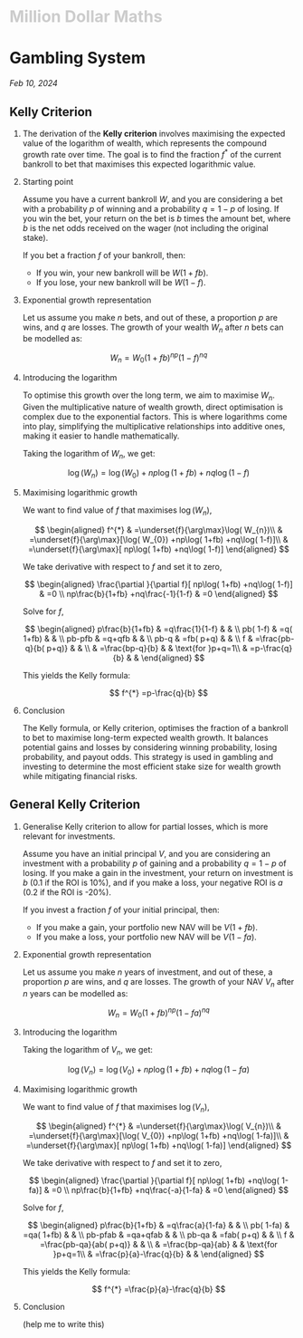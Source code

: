 <h1 style="color: #ccc">Million Dollar Maths</h1>

# Gambling System

*Feb 10, 2024*

## Kelly Criterion

1. The derivation of the **Kelly criterion** involves maximising the expected value of the logarithm of wealth, which represents the compound growth rate over time. The goal is to find the fraction $f^*$ of the current bankroll to bet that maximises this expected logarithmic value.

2. Starting point

    Assume you have a current bankroll $W$, and you are considering a bet with a probability $p$ of winning and a probability $q=1-p$ of losing. If you win the bet, your return on the bet is $b$ times the amount bet, where $b$ is the net odds received on the wager (not including the original stake).

    If you bet a fraction $f$ of your bankroll, then:

    - If you win, your new bankroll will be $W\left(1+fb\right)$.
    - If you lose, your new bankroll will be $W\left(1-f\right)$.

3. Exponential growth representation

    Let us assume you make $n$ bets, and out of these, a proportion $p$ are wins, and $q$ are losses. The growth of your wealth $W_n$ after $n$ bets can be modelled as:

    $$
    W_{n} =W_{0}( 1+fb)^{np}( 1-f)^{nq}
    $$

4. Introducing the logarithm

    To optimise this growth over the long term, we aim to maximise $W_n$. Given the multiplicative nature of wealth growth, direct optimisation is complex due to the exponential factors. This is where logarithms come into play, simplifying the multiplicative relationships into additive ones, making it easier to handle mathematically.

    Taking the logarithm of $W_n$, we get:

    $$
    \log( W_{n}) =\log( W_{0}) +np\log( 1+fb) +nq\log( 1-f)
    $$

5. Maximising logarithmic growth

    We want to find value of $f$ that maximises $\log(W_n)$,

    $$
    \begin{aligned}
    f^{*} & =\underset{f}{\arg\max}\log( W_{n})\\
    & =\underset{f}{\arg\max}[\log( W_{0}) +np\log( 1+fb) +nq\log( 1-f)]\\
    & =\underset{f}{\arg\max}[ np\log( 1+fb) +nq\log( 1-f)]
    \end{aligned}
    $$

    We take derivative with respect to $f$ and set it to zero,

    $$
    \begin{aligned}
    \frac{\partial }{\partial f}[ np\log( 1+fb) +nq\log( 1-f)] & =0 \\
    np\frac{b}{1+fb} +nq\frac{-1}{1-f} & =0
    \end{aligned}
    $$

    Solve for $f$,

    $$
    \begin{aligned}
    p\frac{b}{1+fb} & =q\frac{1}{1-f} &  & \\
    pb( 1-f) & =q( 1+fb) &  & \\
    pb-pfb & =q+qfb &  & \\
    pb-q & =fb( p+q) &  & \\
    f & =\frac{pb-q}{b( p+q)} &  & \\
    & =\frac{bp-q}{b} &  & \text{for }p+q=1\\
    & =p-\frac{q}{b} &  & 
    \end{aligned}
    $$

    This yields the Kelly formula:

    $$
    f^{*} =p-\frac{q}{b}
    $$

6. Conclusion

    The Kelly formula, or Kelly criterion, optimises the fraction of a bankroll to bet to maximise long-term expected wealth growth. It balances potential gains and losses by considering winning probability, losing probability, and payout odds. This strategy is used in gambling and investing to determine the most efficient stake size for wealth growth while mitigating financial risks.

## General Kelly Criterion

1. Generalise Kelly criterion to allow for partial losses, which is more relevant for investments.

    Assume you have an initial principal $V$, and you are considering an investment with a probability $p$ of gaining and a probability $q=1-p$ of losing. If you make a gain in the investment, your return on investment is $b$ ($0.1$ if the ROI is 10%), and if you make a loss, your negative ROI is $a$ ($0.2$ if the ROI is -20%).

    If you invest a fraction $f$ of your initial principal, then:

    - If you make a gain, your portfolio new NAV will be $V(1+fb)$.
    - If you make a loss, your portfolio new NAV will be $V(1-fa)$.

2. Exponential growth representation

    Let us assume you make $n$ years of investment, and out of these, a proportion $p$ are wins, and $q$ are losses. The growth of your NAV $V_n$ after $n$ years can be modelled as:

    $$
    W_{n} =W_{0}( 1+fb)^{np}( 1-fa)^{nq}
    $$

3. Introducing the logarithm

    Taking the logarithm of $V_n$, we get:

    $$
    \log( V_{n}) =\log( V_{0}) +np\log( 1+fb) +nq\log( 1-fa)
    $$

4. Maximising logarithmic growth

    We want to find value of $f$ that maximises $\log(V_n)$,

    $$
    \begin{aligned}
    f^{*} & =\underset{f}{\arg\max}\log( V_{n})\\
    & =\underset{f}{\arg\max}[\log( V_{0}) +np\log( 1+fb) +nq\log( 1-fa)]\\
    & =\underset{f}{\arg\max}[ np\log( 1+fb) +nq\log( 1-fa)]
    \end{aligned}
    $$

    We take derivative with respect to $f$ and set it to zero,

    $$
    \begin{aligned}
    \frac{\partial }{\partial f}[ np\log( 1+fb) +nq\log( 1-fa)] & =0 \\
    np\frac{b}{1+fb} +nq\frac{-a}{1-fa} & =0
    \end{aligned}
    $$

    Solve for $f$,

    $$
    \begin{aligned}
    p\frac{b}{1+fb} & =q\frac{a}{1-fa} &  & \\
    pb( 1-fa) & =qa( 1+fb) &  & \\
    pb-pfab & =qa+qfab &  & \\
    pb-qa & =fab( p+q) &  & \\
    f & =\frac{pb-qa}{ab( p+q)} &  & \\
    & =\frac{bp-qa}{ab} &  & \text{for }p+q=1\\
    & =\frac{p}{a}-\frac{q}{b} &  & 
    \end{aligned}
    $$

    This yields the Kelly formula:

    $$
    f^{*} =\frac{p}{a}-\frac{q}{b}
    $$

5. Conclusion

    (help me to write this)
